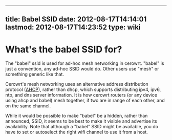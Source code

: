 
---
title: Babel SSID
date: 2012-08-17T14:14:01
lastmod: 2012-08-17T14:23:52
type: wiki
---
What's the babel SSID for?
==========================

The "babel" ssid is used for ad-hoc mesh networking in cerowrt. "babel"
is just a convention, any ad-hoc SSID would do. Other users use "mesh"
or something generic like that.

Cerowrt's mesh networking uses an alternative address distribution
protocol ([AHCP](AHCP.md)), rather than dhcp, which supports
distributing ipv4, ipv6, ntp, and dns server information. It is how
cerowrt routers (or any device using ahcp and babel) mesh together, if
two are in range of each other, and on the same channel.

While it would be possible to make "babel" be a hidden, rather than
announced, SSID, it seems to be best to make it visible and advertise
its availability. Note that although a "babel" SSID might be available,
you do have to set or autoselect the right wifi channel to use it from a
host.
